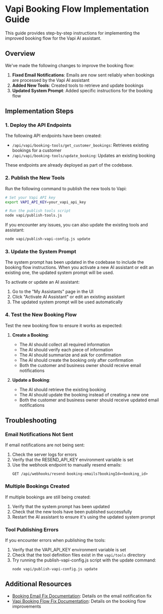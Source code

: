 # Vapi Booking Flow Implementation Guide

This guide provides step-by-step instructions for implementing the improved booking flow for the Vapi AI assistant.

## Overview

We've made the following changes to improve the booking flow:

1. **Fixed Email Notifications**: Emails are now sent reliably when bookings are processed by the Vapi AI assistant
2. **Added New Tools**: Created tools to retrieve and update bookings
3. **Updated System Prompt**: Added specific instructions for the booking flow

## Implementation Steps

### 1. Deploy the API Endpoints

The following API endpoints have been created:

- `/api/vapi/booking-tools/get_customer_bookings`: Retrieves existing bookings for a customer
- `/api/vapi/booking-tools/update_booking`: Updates an existing booking

These endpoints are already deployed as part of the codebase.

### 2. Publish the New Tools

Run the following command to publish the new tools to Vapi:

```bash
# Set your Vapi API key
export VAPI_API_KEY=your_vapi_api_key

# Run the publish tools script
node vapi/publish-tools.js
```

If you encounter any issues, you can also update the existing tools and assistant:

```bash
node vapi/publish-vapi-config.js update
```

### 3. Update the System Prompt

The system prompt has been updated in the codebase to include the booking flow instructions. When you activate a new AI assistant or edit an existing one, the updated system prompt will be used.

To activate or update an AI assistant:

1. Go to the "My Assistants" page in the UI
2. Click "Activate AI Assistant" or edit an existing assistant
3. The updated system prompt will be used automatically

### 4. Test the New Booking Flow

Test the new booking flow to ensure it works as expected:

1. **Create a Booking**:
   - The AI should collect all required information
   - The AI should verify each piece of information
   - The AI should summarize and ask for confirmation
   - The AI should create the booking only after confirmation
   - Both the customer and business owner should receive email notifications

2. **Update a Booking**:
   - The AI should retrieve the existing booking
   - The AI should update the booking instead of creating a new one
   - Both the customer and business owner should receive updated email notifications

## Troubleshooting

### Email Notifications Not Sent

If email notifications are not being sent:

1. Check the server logs for errors
2. Verify that the RESEND_API_KEY environment variable is set
3. Use the webhook endpoint to manually resend emails:
   ```
   GET /api/webhooks/resend-booking-emails?bookingId=<booking_id>
   ```

### Multiple Bookings Created

If multiple bookings are still being created:

1. Verify that the system prompt has been updated
2. Check that the new tools have been published successfully
3. Restart the AI assistant to ensure it's using the updated system prompt

### Tool Publishing Errors

If you encounter errors when publishing the tools:

1. Verify that the VAPI_API_KEY environment variable is set
2. Check that the tool definition files exist in the `vapi/tools` directory
3. Try running the publish-vapi-config.js script with the update command:
   ```
   node vapi/publish-vapi-config.js update
   ```

## Additional Resources

- [Booking Email Fix Documentation](./booking-email-fix.md): Details on the email notification fix
- [Vapi Booking Flow Fix Documentation](./vapi-booking-flow-fix.md): Details on the booking flow improvements 